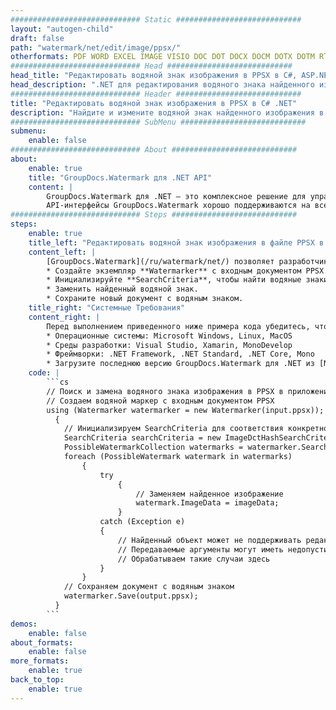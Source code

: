 ```yaml
---
############################# Static ############################
layout: "autogen-child"
draft: false
path: "watermark/net/edit/image/ppsx/"
otherformats: PDF WORD EXCEL IMAGE VISIO DOC DOT DOCX DOCM DOTX DOTM RTF TXT XLSX XLSM XLTM XLT XLTX XLS XLSB XLAM SXC PPTX PPTM PPSM POTM POT POTX PPT PPS ODT BMP GIF JPEG JP2 PNG TIFF WEBP VSD VDX VSDX VSTX VSX VSSX VSDM VSSM VSTM VTX VDW VSS VST
############################# Head ############################
head_title: "Редактировать водяной знак изображения в PPSX в C#, ASP.NET, VB.NET"
head_description: ".NET для редактирования водяного знака найденного изображения в файле PPSX в приложениях C#, ASP.NET, VB.NET и .NET Core с использованием API-интерфейсов GroupDocs.Watermark для .NET."
############################# Header ############################
title: "Редактировать водяной знак изображения в PPSX в C# .NET"
description: "Найдите и измените водяной знак найденного изображения в документе PPSX в приложениях C#, ASP.NET, VB.NET и .NET Core. Добавляйте в документы водяные знаки изображений BMP, PNG, GIF и JPEG. Также управляйте размером водяного знака, типом шрифта, углом поворота и положением водяного знака на страницах документа, как вам может понадобиться."
############################# SubMenu ############################
submenu:
    enable: false
############################# About ############################
about:
    enable: true
    title: "GroupDocs.Watermark для .NET API"
    content: |
        GroupDocs.Watermark для .NET — это комплексное решение для управления водяными знаками для приложений .NET. Разработчики могут быстро выполнять такие операции с водяными знаками, как; добавлять, редактировать, искать и удалять различные типы водяных знаков в документах всех популярных форматов файлов. Он поддерживает работу с текстовыми и графическими водяными знаками в различных документах, включая PDF, Microsoft Word, Excel, PowerPoint, Visio, электронную почту и форматы изображений.
        API-интерфейсы GroupDocs.Watermark хорошо поддерживаются на всех основных операционных системах и платформах, включая .NET Framework, .NET Standard, .NET Core, Mono и Xamarin.
############################# Steps ############################
steps:
    enable: true
    title_left: "Редактировать водяной знак изображения в файле PPSX в .NET"
    content_left: |
        [GroupDocs.Watermark](/ru/watermark/net/) позволяет разработчикам .NET легко редактировать водяные знаки изображений (BMP, PNG, GIF или JPEG) в своих приложениях, выполняя несколько простых шагов.
        * Создайте экземпляр **Watermarker** с входным документом PPSX.
        * Инициализируйте **SearchCriteria**, чтобы найти водяные знаки изображения.
        * Заменить найденный водяной знак.
        * Сохраните новый документ с водяным знаком.
    title_right: "Системные Требования"
    content_right: |
        Перед выполнением приведенного ниже примера кода убедитесь, что в вашей системе установлены следующие предварительные компоненты.
        * Операционные системы: Microsoft Windows, Linux, MacOS
        * Среды разработки: Visual Studio, Xamarin, MonoDevelop
        * Фреймворки: .NET Framework, .NET Standard, .NET Core, Mono
        * Загрузите последнюю версию GroupDocs.Watermark для .NET из [NuGet](https://www.nuget.org/packages/GroupDocs.Watermark).
    code: |
        ```cs
        // Поиск и замена водяного знака изображения в PPSX в приложениях C#, ASP.NET, VB.NET и .NET Core
        // Создаем водяной маркер с входным документом PPSX
        using (Watermarker watermarker = new Watermarker(input.ppsx));
          {
            // Инициализируем SearchCriteria для соответствия конкретному изображению
            SearchCriteria searchCriteria = new ImageDctHashSearchCriteria(logo.png);
            PossibleWatermarkCollection watermarks = watermarker.Search(searchCriteria);
            foreach (PossibleWatermark watermark in watermarks)
                {
                    try
                        {
                            // Заменяем найденное изображение
                            watermark.ImageData = imageData;
                        }
                    catch (Exception e)
                    {
                        // Найденный объект может не поддерживать редактирование текста
                        // Передаваемые аргументы могут иметь недопустимое значение
                        // Обрабатываем такие случаи здесь
                    }
                }
            // Сохраняем документ с водяным знаком
            watermarker.Save(output.ppsx);
          }
        ```        
demos:
    enable: false
about_formats:
    enable: false
more_formats:
    enable: true
back_to_top:
    enable: true
---
```


